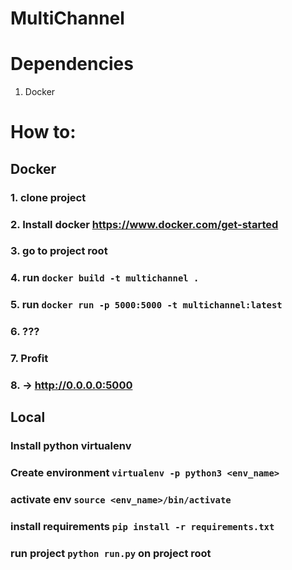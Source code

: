 # MultiChannel

# Dependencies
  1. Docker
 
 # How to:
  ## Docker
   ### 1. **clone project**
   ### 2. **Install docker** https://www.docker.com/get-started
   ### 3. **go to project root**
   ### 4. run `docker build -t multichannel .`
   ### 5. run `docker run -p 5000:5000 -t multichannel:latest`
   ### 6. ???
   ### 7. Profit
   ### 8. -> http://0.0.0.0:5000
  
  ## Local
   ### Install python virtualenv
   ### Create environment `virtualenv -p python3 <env_name>`
   ### activate env `source <env_name>/bin/activate`
   ### install requirements `pip install -r requirements.txt`
   ### run project `python run.py` on project root
